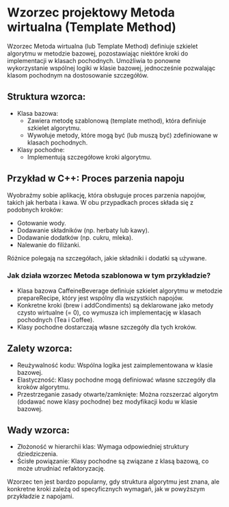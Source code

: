 # Wzorzec projektowy Metoda wirtualna (Template Method)
Wzorzec Metoda wirtualna (lub Template Method) definiuje szkielet algorytmu w metodzie bazowej, pozostawiając niektóre kroki do implementacji w klasach pochodnych. Umożliwia to ponowne wykorzystanie wspólnej logiki w klasie bazowej, jednocześnie pozwalając klasom pochodnym na dostosowanie szczegółów.

## Struktura wzorca:
- Klasa bazowa:
  - Zawiera metodę szablonową (template method), która definiuje szkielet algorytmu.
  - Wywołuje metody, które mogą być (lub muszą być) zdefiniowane w klasach pochodnych.
- Klasy pochodne:
  - Implementują szczegółowe kroki algorytmu.

## Przykład w C++: Proces parzenia napoju
Wyobraźmy sobie aplikację, która obsługuje proces parzenia napojów, takich jak herbata i kawa. W obu przypadkach proces składa się z podobnych kroków:
- Gotowanie wody.
- Dodawanie składników (np. herbaty lub kawy).
- Dodawanie dodatków (np. cukru, mleka).
- Nalewanie do filiżanki.

Różnice polegają na szczegółach, jakie składniki i dodatki są używane.

### Jak działa wzorzec Metoda szablonowa w tym przykładzie?
- Klasa bazowa CaffeineBeverage definiuje szkielet algorytmu w metodzie prepareRecipe, który jest wspólny dla wszystkich napojów.
- Konkretne kroki (brew i addCondiments) są deklarowane jako metody czysto wirtualne (= 0), co wymusza ich implementację w klasach pochodnych (Tea i Coffee).
- Klasy pochodne dostarczają własne szczegóły dla tych kroków.

## Zalety wzorca:
- Reużywalność kodu: Wspólna logika jest zaimplementowana w klasie bazowej.
- Elastyczność: Klasy pochodne mogą definiować własne szczegóły dla kroków algorytmu.
- Przestrzeganie zasady otwarte/zamknięte: Można rozszerzać algorytm (dodawać nowe klasy pochodne) bez modyfikacji kodu w klasie bazowej.

## Wady wzorca:
- Złożoność w hierarchii klas: Wymaga odpowiedniej struktury dziedziczenia.
- Ścisłe powiązanie: Klasy pochodne są związane z klasą bazową, co może utrudniać refaktoryzację.

Wzorzec ten jest bardzo popularny, gdy struktura algorytmu jest znana, ale konkretne kroki zależą od specyficznych wymagań, jak w powyższym przykładzie z napojami.	